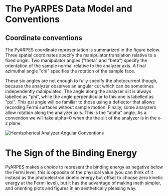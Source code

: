 # The PyARPES Data Model and Conventions

## Coordinate conventions

The PyARPES coordinate representation is summarized in the figure below. 
Three spatial coordinates specify the manipulator translation relative 
to a fixed origin. Two manipulator angles ("theta" and "beta") specify the
orientation of the sample normal relative to the analyzer axis. A final azimuthal 
angle "chi" specifies the rotation of the sample face.

These six angles are not enough to fully specify the photocurrent though,
because the analyzer observes an angular cut which can be sometimes independently
manipulated. The angle along the analyzer slit is always labelled as "phi",
while the angle perpendicular to this one is labelled as "psi". This psi angle 
will be familiar to those using a deflector that allows recording Fermi surfaces
without sample motion. Finally, some analyzers allow rotation
along the analyzer axis. This is the "alpha" angle. As a convention
we will take alpha=0 when the the slit of the analyzer is in the x-z plane.


![Hemispherical Analyzer Angular Conventions](static/angle-conventions.png)


# The Sign of the Binding Energy

PyARPES makes a choice to represent the binding energy as negative below the 
Fermi level, this is opposite of the physical value (you can think of it instead
as the photoelectron kinetic energy but offset to choose zero kinetic energy at the 
Fermi level), but it has the advantage of making math simpler, and orienting plots
and figures in an aesthetically pleasing way.